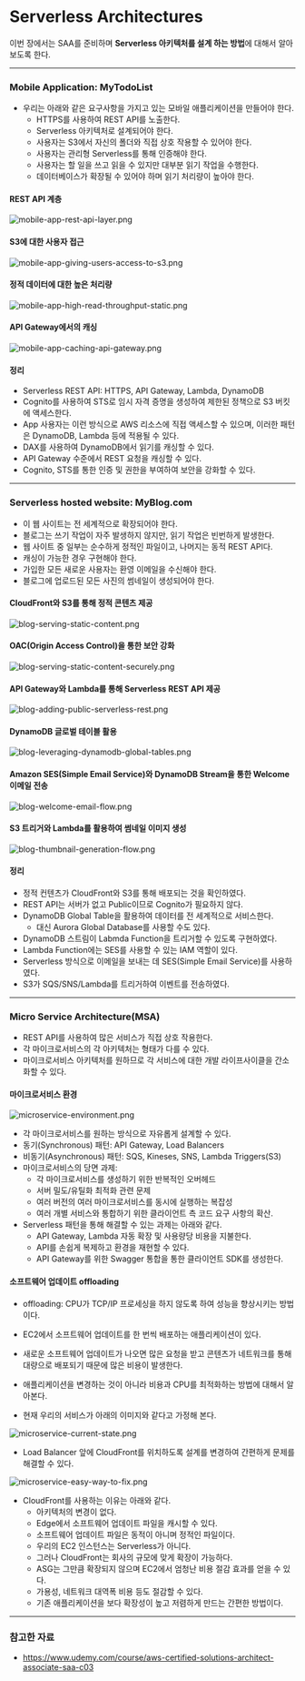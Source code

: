 # Serverless Architectures

이번 장에서는 SAA를 준비하며 **Serverless 아키텍처를 설계 하는 방법**에 대해서 알아보도록 한다.

---

### Mobile Application: MyTodoList

- 우리는 아래와 같은 요구사항을 가지고 있는 모바일 애플리케이션을 만들어야 한다.
  - HTTPS를 사용하여 REST API를 노출한다.
  - Serverless 아키텍처로 설계되어야 한다.
  - 사용자는 S3에서 자신의 폴더와 직접 상호 작용할 수 있어야 한다.
  - 사용자는 관리형 Serverless를 통해 인증해야 한다.
  - 사용자는 할 일을 쓰고 읽을 수 있지만 대부분 읽기 작업을 수행한다.
  - 데이터베이스가 확장될 수 있어야 하며 읽기 처리량이 높아야 한다.

#### REST API 계층

![mobile-app-rest-api-layer.png](images%2FServerlessArchitectures%2Fmobile-app-rest-api-layer.png)

#### S3에 대한 사용자 접근

![mobile-app-giving-users-access-to-s3.png](images%2FServerlessArchitectures%2Fmobile-app-giving-users-access-to-s3.png)

#### 정적 데이터에 대한 높은 처리량

![mobile-app-high-read-throughput-static.png](images%2FServerlessArchitectures%2Fmobile-app-high-read-throughput-static.png)

#### API Gateway에서의 캐싱

![mobile-app-caching-api-gateway.png](images%2FServerlessArchitectures%2Fmobile-app-caching-api-gateway.png)

#### 정리

- Serverless REST API: HTTPS, API Gateway, Lambda, DynamoDB
- Cognito를 사용하여 STS로 임시 자격 증명을 생성하여 제한된 정책으로 S3 버킷에 액세스한다.
- App 사용자는 이런 방식으로 AWS 리소스에 직접 액세스할 수 있으며, 이러한 패턴은 DynamoDB, Lambda 등에 적용될 수 있다.
- DAX를 사용하여 DynamoDB에서 읽기를 캐싱할 수 있다.
- API Gateway 수준에서 REST 요청을 캐싱할 수 있다.
- Cognito, STS를 통한 인증 및 권한을 부여하여 보안을 강화할 수 있다.

---

### Serverless hosted website: MyBlog.com

- 이 웹 사이트는 전 세계적으로 확장되어야 한다.
- 블로그는 쓰기 작업이 자주 발생하지 않지만, 읽기 작업은 빈번하게 발생한다.
- 웹 사이트 중 일부는 순수하게 정적인 파일이고, 나머지는 동적 REST API다.
- 캐싱이 가능한 경우 구현해야 한다.
- 가입한 모든 새로운 사용자는 환영 이메일을 수신해야 한다.
- 블로그에 업로드된 모든 사진의 썸네일이 생성되어야 한다.

#### CloudFront와 S3를 통해 정적 콘텐츠 제공

![blog-serving-static-content.png](images%2FServerlessArchitectures%2Fblog-serving-static-content.png)

#### OAC(Origin Access Control)을 통한 보안 강화

![blog-serving-static-content-securely.png](images%2FServerlessArchitectures%2Fblog-serving-static-content-securely.png)

#### API Gateway와 Lambda를 통해 Serverless REST API 제공

![blog-adding-public-serverless-rest.png](images%2FServerlessArchitectures%2Fblog-adding-public-serverless-rest.png)

#### DynamoDB 글로벌 테이블 활용

![blog-leveraging-dynamodb-global-tables.png](images%2FServerlessArchitectures%2Fblog-leveraging-dynamodb-global-tables.png)

#### Amazon SES(Simple Email Service)와 DynamoDB Stream을 통한 Welcome 이메일 전송

![blog-welcome-email-flow.png](images%2FServerlessArchitectures%2Fblog-welcome-email-flow.png)

#### S3 트리거와 Lambda를 활용하여 썸네일 이미지 생성

![blog-thumbnail-generation-flow.png](images%2FServerlessArchitectures%2Fblog-thumbnail-generation-flow.png)

#### 정리

- 정적 컨텐츠가 CloudFront와 S3를 통해 배포되는 것을 확인하였다.
- REST API는 서버가 없고 Public이므로 Cognito가 필요하지 않다.
- DynamoDB Global Table을 활용하여 데이터를 전 세계적으로 서비스한다.
  - 대신 Aurora Global Database를 사용할 수도 있다.
- DynamoDB 스트림이 Labmda Function을 트리거할 수 있도록 구현하였다.
- Lambda Function에는 SES를 사용할 수 있는 IAM 역할이 있다.
- Serverless 방식으로 이메일을 보내는 데 SES(Simple Email Service)를 사용하였다.
- S3가 SQS/SNS/Lambda를 트리거하여 이벤트를 전송하였다.

---

### Micro Service Architecture(MSA)

- REST API를 사용하여 많은 서비스가 직접 상호 작용한다.
- 각 마이크로서비스의 각 아키텍처는 형태가 다를 수 있다.
- 마이크로서비스 아키텍처를 원하므로 각 서비스에 대한 개발 라이프사이클을 간소화할 수 있다.

#### 마이크로서비스 환경

![microservice-environment.png](images%2FServerlessArchitectures%2Fmicroservice-environment.png)

- 각 마이크로서비스를 원하는 방식으로 자유롭게 설계할 수 있다.
- 동기(Synchronous) 패턴: API Gateway, Load Balancers
- 비동기(Asynchronous) 패턴: SQS, Kineses, SNS, Lambda Triggers(S3)
- 마이크로서비스의 당면 과제:
  - 각 마이크로서비스를 생성하기 위한 반복적인 오버헤드
  - 서버 밀도/유틸화 최적화 관련 문제
  - 여러 버전의 여러 마이크로서비스를 동시에 실행하는 복잡성
  - 여러 개별 서비스와 통합하기 위한 클라이언트 측 코드 요구 사항의 확산.
- Serverless 패턴을 통해 해결할 수 있는 과제는 아래와 같다.
  - API Gateway, Lambda 자동 확장 및 사용량당 비용을 지불한다.
  - API를 손쉽게 복제하고 환경을 재현할 수 있다.
  - API Gateway를 위한 Swagger 통합을 통한 클라이언트 SDK를 생성한다.

#### 소프트웨어 업데이트 offloading

- offloading: CPU가 TCP/IP 프로세싱을 하지 않도록 하여 성능을 향상시키는 방법이다.
- EC2에서 소프트웨어 업데이트를 한 번씩 배포하는 애플리케이션이 있다.
- 새로운 소프트웨어 업데이트가 나오면 많은 요청을 받고 콘텐츠가 네트워크를 통해 대량으로 배포되기 때문에 많은 비용이 발생한다.
- 애플리케이션을 변경하는 것이 아니라 비용과 CPU를 최적화하는 방법에 대해서 알아본다.

- 현재 우리의 서비스가 아래의 이미지와 같다고 가정해 본다.

![microservice-current-state.png](images%2FServerlessArchitectures%2Fmicroservice-current-state.png)

- Load Balancer 앞에 CloudFront를 위치하도록 설계를 변경하여 간편하게 문제를 해결할 수 있다.

![microservice-easy-way-to-fix.png](images%2FServerlessArchitectures%2Fmicroservice-easy-way-to-fix.png)

- CloudFront를 사용하는 이유는 아래와 같다.
  - 아키텍처의 변경이 없다.
  - Edge에서 소프트웨어 업데이트 파일을 캐시할 수 있다.
  - 소프트웨어 업데이트 파일은 동적이 아니며 정적인 파일이다.
  - 우리의 EC2 인스턴스는 Serverless가 아니다.
  - 그러나 CloudFront는 회사의 규모에 맞게 확장이 가능하다.
  - ASG는 그만큼 확장되지 않으며 EC2에서 엄청난 비용 절감 효과를 얻을 수 있다.
  - 가용성, 네트워크 대역폭 비용 등도 절감할 수 있다.
  - 기존 애플리케이션을 보다 확장성이 높고 저렴하게 만드는 간편한 방법이다.

---

### 참고한 자료

- https://www.udemy.com/course/aws-certified-solutions-architect-associate-saa-c03